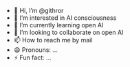 - 👋 Hi, I’m @githror
- 👀 I’m interested in AI consciousness
- 🌱 I’m currently learning open AI
- 💞️ I’m looking to collaborate on open AI
- 📫 How to reach me by mail
- 😄 Pronouns: ...
- ⚡ Fun fact: ...

<!---
githror/githror is a ✨ special ✨ repository because its `README.md` (this file) appears on your GitHub profile.
You can click the Preview link to take a look at your changes.
--->
